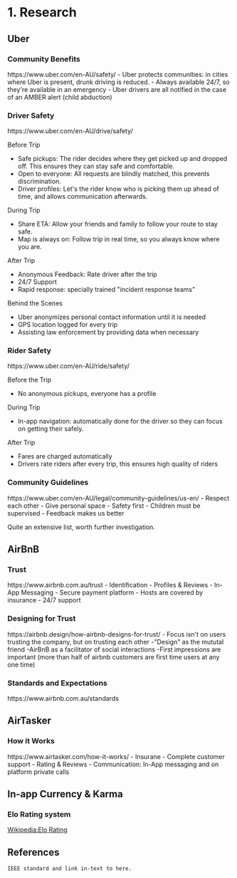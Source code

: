<h1>1. Research</h1>

<h2>Uber</h2>
<h3>Community Benefits</h3>
https://www.uber.com/en-AU/safety/
- Uber protects communities: in cities where Uber is present, drunk driving is reduced.
- Always available 24/7, so they're available in an emergency
- Uber drivers are all notified in the case of an AMBER alert (child abduction)

<h3>Driver Safety</h3>
https://www.uber.com/en-AU/drive/safety/

Before Trip
- Safe pickups: The rider decides where they get picked up and dropped off. This ensures they can stay safe and comfortable.
- Open to everyone: All requests are blindly matched, this prevents discrimination.
- Driver profiles: Let's the rider know who is picking them up ahead of time, and allows communication afterwards.

During Trip
- Share ETA: Allow your friends and family to follow your route to stay safe.
- Map is always on: Follow trip in real time, so you always know where you are.

After Trip
- Anonymous Feedback: Rate driver after the trip
- 24/7 Support
- Rapid response: specially trained "incident response teams"

Behind the Scenes
- Uber anonymizes personal contact information until it is needed
- GPS location logged for every trip
- Assisting law enforcement by providing data when necessary

<h3>Rider Safety</h3>
https://www.uber.com/en-AU/ride/safety/

Before the Trip
- No anonymous pickups, everyone has a profile

During Trip
- In-app navigation: automatically done for the driver so they can focus on getting their safely. 

After Trip
- Fares are charged automatically
- Drivers rate riders after every trip, this ensures high quality of riders

<h3>Community Guidelines</h3>
https://www.uber.com/en-AU/legal/community-guidelines/us-en/
- Respect each other
- Give personal space
- Safety first
- Children must be supervised
- Feedback makes us better

Quite an extensive list, worth further investigation.

<h2>AirBnB</h2>
<h3>Trust</h3>
https://www.airbnb.com.au/trust
- Identification
- Profiles & Reviews
- In-App Messaging
- Secure payment platform
- Hosts are covered by insurance
- 24/7 support

<h3>Designing for Trust</h3>
https://airbnb.design/how-airbnb-designs-for-trust/
 - Focus isn't on users trusting the company, but on trusting each other
 -"Design" as the mututal friend
 -AirBnB as a facilitator of social interactions
 -First impressions are important (more than half of airbnb customers are first time users at any one time)

<h3>Standards and Expectations</h3>
https://www.airbnb.com.au/standards

<h2>AirTasker</h2>
<h3>How it Works</h3>
https://www.airtasker.com/how-it-works/
- Insurane
- Complete customer support
- Rating & Reviews
- Communication: In-App messaging and on platform private calls

<h2>In-app Currency & Karma</h2>
<h3>Elo Rating system</h3>
<a href="https://en.wikipedia.org/wiki/Elo_rating_system">Wikipedia:Elo Rating</a>

<h2>References</h2>

<code>IEEE standard and link in-text to here.</code>
